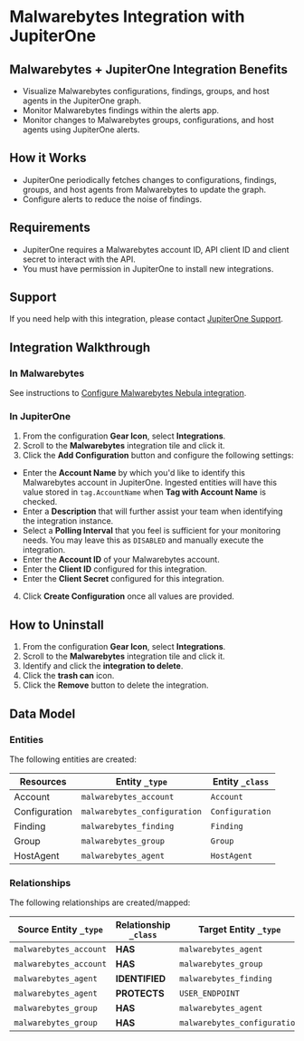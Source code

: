 # Malwarebytes Integration with JupiterOne

## Malwarebytes + JupiterOne Integration Benefits

- Visualize Malwarebytes configurations, findings, groups, and host agents 
  in the JupiterOne graph.
- Monitor Malwarebytes findings within the alerts app.
- Monitor changes to Malwarebytes groups, configurations, and host agents
  using JupiterOne alerts.

## How it Works

- JupiterOne periodically fetches changes to configurations, findings, 
  groups, and host agents from Malwarebytes to update the graph.
- Configure alerts to reduce the noise of findings.

## Requirements

- JupiterOne requires a Malwarebytes account ID, API client ID and client 
  secret to interact with the API.
- You must have permission in JupiterOne to install new integrations.

## Support

If you need help with this integration, please contact
[JupiterOne Support](https://support.jupiterone.io).

## Integration Walkthrough

### In Malwarebytes

See instructions to 
[Configure Malwarebytes Nebula integration](https://support.malwarebytes.com/hc/en-us/articles/360046452914-Configure-Malwarebytes-Nebula-integration-for-Cortex-XSOAR).

### In JupiterOne

1. From the configuration **Gear Icon**, select **Integrations**.
2. Scroll to the **Malwarebytes** integration tile and click it.
3. Click the **Add Configuration** button and configure the following settings:
- Enter the **Account Name** by which you'd like to identify this Malwarebytes
   account in JupiterOne. Ingested entities will have this value stored in
   `tag.AccountName` when **Tag with Account Name** is checked.
- Enter a **Description** that will further assist your team when identifying
   the integration instance.
- Select a **Polling Interval** that you feel is sufficient for your monitoring
   needs. You may leave this as `DISABLED` and manually execute the integration.
- Enter the **Account ID** of your Malwarebytes account.
- Enter the **Client ID** configured for this integration.
- Enter the **Client Secret** configured for this integration.
4. Click **Create Configuration** once all values are provided.

## How to Uninstall

1. From the configuration **Gear Icon**, select **Integrations**.
2. Scroll to the **Malwarebytes** integration tile and click it.
3. Identify and click the **integration to delete**.
4. Click the **trash can** icon.
5. Click the **Remove** button to delete the integration.

<!-- {J1_DOCUMENTATION_MARKER_START} -->
<!--
********************************************************************************
NOTE: ALL OF THE FOLLOWING DOCUMENTATION IS GENERATED USING THE
"j1-integration document" COMMAND. DO NOT EDIT BY HAND! PLEASE SEE THE DEVELOPER
DOCUMENTATION FOR USAGE INFORMATION:

https://github.com/JupiterOne/sdk/blob/master/docs/integrations/development.md
********************************************************************************
-->

## Data Model

### Entities

The following entities are created:

| Resources     | Entity `_type`               | Entity `_class` |
| ------------- | ---------------------------- | --------------- |
| Account       | `malwarebytes_account`       | `Account`       |
| Configuration | `malwarebytes_configuration` | `Configuration` |
| Finding       | `malwarebytes_finding`       | `Finding`       |
| Group         | `malwarebytes_group`         | `Group`         |
| HostAgent     | `malwarebytes_agent`         | `HostAgent`     |

### Relationships

The following relationships are created/mapped:

| Source Entity `_type`  | Relationship `_class` | Target Entity `_type`        |
| ---------------------- | --------------------- | ---------------------------- |
| `malwarebytes_account` | **HAS**               | `malwarebytes_agent`         |
| `malwarebytes_account` | **HAS**               | `malwarebytes_group`         |
| `malwarebytes_agent`   | **IDENTIFIED**        | `malwarebytes_finding`       |
| `malwarebytes_agent`   | **PROTECTS**          | `USER_ENDPOINT`              |
| `malwarebytes_group`   | **HAS**               | `malwarebytes_agent`         |
| `malwarebytes_group`   | **HAS**               | `malwarebytes_configuration` |

<!--
********************************************************************************
END OF GENERATED DOCUMENTATION AFTER BELOW MARKER
********************************************************************************
-->
<!-- {J1_DOCUMENTATION_MARKER_END} -->
